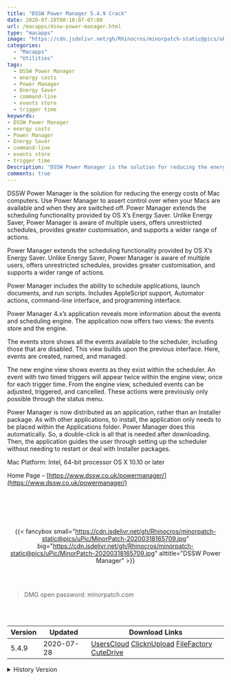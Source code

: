 ```yaml
---
title: "DSSW Power Manager 5.4.9 Crack"
date: 2020-07-28T00:18:07-07:00
url: /macapps/dssw-power-manager.html
type: "macapps"
image: "https://cdn.jsdelivr.net/gh/Rhinocros/minorpatch-static@pics/uPic/Pvsmqh.png"
categories:
  - "Macapps"
  - "Utilities"
tags:
  - DSSW Power Manager
  - energy costs
  - Power Manager
  - Energy Saver
  - command-line
  - events store
  - trigger time
keywords:
- DSSW Power Manager
- energy costs
- Power Manager
- Energy Saver
- command-line
- events store
- trigger time
Description: "DSSW Power Manager is the solution for reducing the energy costs of Mac computers. Use Power Manager to assert control over when your Macs are available and when they are switched off"
comments: true
---
```


DSSW Power Manager is the solution for reducing the energy costs of Mac computers. Use Power Manager to assert control over when your Macs are available and when they are switched off. Power Manager extends the scheduling functionality provided by OS X’s Energy Saver. Unlike Energy Saver, Power Manager is aware of multiple users, offers unrestricted schedules, provides greater customisation, and supports a wider range of actions.


Power Manager extends the scheduling functionality provided by OS X’s Energy Saver. Unlike Energy Saver, Power Manager is aware of multiple users, offers unrestricted schedules, provides greater customisation, and supports a wider range of actions.

Power Manager includes the ability to schedule applications, launch documents, and run scripts. Includes AppleScript support, Automator actions, command-line interface, and programming interface.

Power Manager 4.x’s application reveals more information about the events and scheduling engine. The application now offers two views: the events store and the engine.

The events store shows all the events available to the scheduler, including those that are disabled. This view builds upon the previous interface. Here, events are created, named, and managed.

The new engine view shows events as they exist within the scheduler. An event with two timed triggers will appear twice within the engine view; once for each trigger time. From the engine view, scheduled events can be adjusted, triggered, and cancelled. These actions were previously only possible through the status menu.

Power Manager is now distributed as an application, rather than an Installer package. As with other applications, to install, the application only needs to be placed within the Applications folder. Power Manager does this automatically. So, a double-click is all that is needed after downloading. Then, the application guides the user through setting up the scheduler without needing to restart or deal with Installer packages.

Mac Platform: Intel, 64-bit processor OS X 10.10 or later

Home Page – [https://www.dssw.co.uk/powermanager/](https://www.dssw.co.uk/powermanager/)

<br/>
<br/>
<script async src="https://pagead2.googlesyndication.com/pagead/js/adsbygoogle.js"></script>
<ins class="adsbygoogle"
     style="display:block; text-align:center;"
     data-ad-layout="in-article"
     data-ad-format="fluid"
     data-ad-client="ca-pub-8746275014476192"
     data-ad-slot="5144997159"></ins>
<script>
     (adsbygoogle = window.adsbygoogle || []).push({});
</script>
<br/>
<br/>


<center>

{{< fancybox small="https://cdn.jsdelivr.net/gh/Rhinocros/minorpatch-static@pics/uPic/MinorPatch-20200318165709.jpg" big="https://cdn.jsdelivr.net/gh/Rhinocros/minorpatch-static@pics/uPic/MinorPatch-20200318165709.jpg" alttitle="DSSW Power Manager" >}}

</center>

<br/>
<br/>


> DMG open password: minorpatch.com

<br/>

<br/>
<div id="history_version" class="history_version">

| Version | Updated | Download Links |
| ---- | ---- | ---- |
| 5.4.9 | 2020-07-28 | [UsersCloud](https://ouo.io/gABaTQ)   [ClicknUpload](https://ouo.io/mE6t2f)   [FileFactory](https://ouo.io/eFy9xB)   [CuteDrive](https://ouo.io/Hh0xBbe) |
<details>
<summary>History Version</summary>

| Version | Updated | Download Links |
| ---- | ---- | ---- |
| 5.4.8 | 2020-05-08 | [UsersCloud](https://ouo.io/xem6Ks2)   [ClicknUpload](https://ouo.io/twJax6)   [FileFactory](https://ouo.io/H5D1ai)   [CuteDrive](https://ouo.io/sKcgoR) |
| 5.4.7 | 2020-03-18 | [UsersCloud](https://ouo.io/DF56Fh)   [ClicknUpload](https://ouo.io/SzL9ARw)   [FileFactory](https://ouo.io/C0Q1bi)   [CuteDrive](https://ouo.io/jHAD3o) |
</details>

</div>
